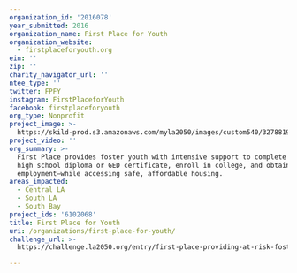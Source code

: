 ```yaml
---
organization_id: '2016078'
year_submitted: 2016
organization_name: First Place for Youth
organization_website:
  - firstplaceforyouth.org
ein: ''
zip: ''
charity_navigator_url: ''
ntee_type: ''
twitter: FPFY
instagram: FirstPlaceforYouth
facebook: firstplaceforyouth
org_type: Nonprofit
project_image: >-
  https://skild-prod.s3.amazonaws.com/myla2050/images/custom540/3278819955741-team89.jpg
project_video: ''
org_summary: >-
  First Place provides foster youth with intensive support to complete their
  high school diploma or GED certificate, enroll in college, and obtain
  employment—while accessing safe, affordable housing.
areas_impacted:
  - Central LA
  - South LA
  - South Bay
project_ids: '6102068'
title: First Place for Youth
uri: /organizations/first-place-for-youth/
challenge_url: >-
  https://challenge.la2050.org/entry/first-place-providing-at-risk-foster-youth-with-the-skills-they-need-to-be-college-and-career-ready

---
```

